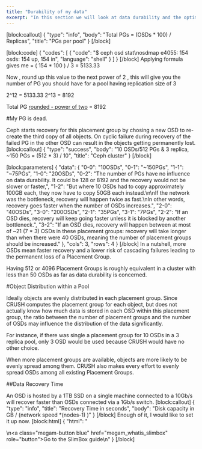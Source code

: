 ```yaml
---
title: "Durability of my data"
excerpt: "In this section we will look at data durability and the optimum distribution of placement groups(PG) among all OSDs."
---
```

[block:callout]
{
  "type": "info",
  "body": "Total PGs = (OSDs * 100) / Replicas",
  "title": "PGs per pool"
}
[/block]

[block:code]
{
  "codes": [
    {
      "code": "$ ceph osd stat\nosdmap e4055: 154 osds: 154 up, 154 in",
      "language": "shell"
    }
  ]
}
[/block]
Applying formula gives me  = ( 154 * 100 ) / 3 = 5133.33

Now , round up this value to the next power of 2 , this will give you the number of PG you should have for a pool having replication size of 3

2^12 = 5133.33
2^13 = 8192

Total PG [rounded - power of two](http://en.wikipedia.org/wiki/Power_of_two>)  = 8192


#My PG is dead. 

Ceph starts recovery for this placement group by chosing a new OSD to re-create the third copy of all objects. On cyclic failure during recovery of the failed PG in the other OSD can result in the objects getting permanently lost.
[block:callout]
{
  "type": "success",
  "body": "10 OSDs/512 PGs & 3 replica, ~150 PGs = (512 * 3) / 10",
  "title": "Ceph cluster"
}
[/block]

[block:parameters]
{
  "data": {
    "0-0": "10OSDs",
    "0-1": "~150PGs",
    "1-1": "~75PGs",
    "1-0": "20OSDs",
    "0-2": "The number of PGs have no influence on data durability. It could be 128 or 8192 and the recovery would not be slower or faster,",
    "1-2": "But where 10 OSDs had to copy approximately 100GB each, they now have to copy 50GB each instead.\n\nIf the network was the bottleneck, recovery will happen twice as fast.\nIn other words, recovery goes faster when the number of OSDs increases.",
    "2-0": "40OSDs",
    "3-0": "200OSDs",
    "2-1": "35PGs",
    "3-1": "7PGs",
    "2-2": "If an OSD dies, recovery will keep going faster unless it is blocked by another bottleneck.",
    "3-2": "If an OSD dies, recovery will happen between at most of ~21 (7 * 3) OSDs in these placement groups: recovery will take longer than when there were 40 OSDs, meaning the number of placement groups should be increased."
  },
  "cols": 3,
  "rows": 4
}
[/block]
In a nutshell, more OSDs mean faster recovery and a lower risk of cascading failures leading to the permanent loss of a Placement Group. 

Having 512 or 4096 Placement Groups is roughly equivalent in a cluster with less than 50 OSDs as far as data durability is concerned.


#Object Distribution within a Pool

Ideally objects are evenly distributed in each placement group. Since CRUSH computes the placement group for each object, but does not actually know how much data is stored in each OSD within this placement group, the ratio between the number of placement groups and the number of OSDs may influence the distribution of the data significantly.

For instance, if there was single a placement group for 10 OSDs in a 3 replica pool, only 3 OSD would be used because CRUSH would have no other choice. 

When more placement groups are available, objects are more likely to be evenly spread among them. CRUSH also makes every effort to evenly spread OSDs among all existing Placement Groups.


##Data Recovery Time

An  OSD is hosted by a 1TB SSD on a single machine connected to a 10Gb/s will recover faster than OSDs connected via a 1Gb/s switch.
[block:callout]
{
  "type": "info",
  "title": "Recovery Time in seconds",
  "body": "Disk capacity in GB / (network speed *(nodes-1) )"
}
[/block]
Enough of it, I would like to set it up now.
[block:html]
{
  "html": "<div></div>\n<a class=\"megam-button blue\" href=\"megam_whatis_slimbox\" role=\"button\">Go to the SlimBox guide</a>\n<style>\n\n</style>"
}
[/block]